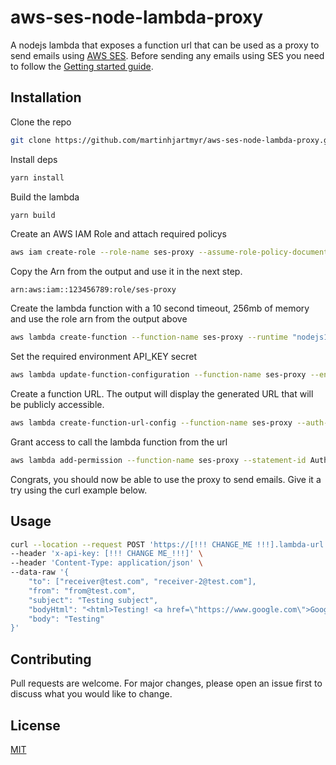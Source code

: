 # aws-ses-node-lambda-proxy

A nodejs lambda that exposes a function url that can be used as a proxy to send emails using [AWS SES](https://aws.amazon.com/ses/). Before sending any emails using SES you need to follow the [Getting started guide](https://aws.amazon.com/ses/getting-started/).

## Installation

Clone the repo

```bash
git clone https://github.com/martinhjartmyr/aws-ses-node-lambda-proxy.git && cd aws-ses-node-lambda-proxy
```

Install deps

```bash
yarn install
```

Build the lambda

```bash
yarn build
```

Create an AWS IAM Role and attach required policys

```bash
aws iam create-role --role-name ses-proxy --assume-role-policy-document file://trust-policy.json && aws iam attach-role-policy --policy-arn arn:aws:iam::aws:policy/service-role/AWSLambdaBasicExecutionRole --role-name ses-proxy && aws iam attach-role-policy --policy-arn arn:aws:iam::aws:policy/AmazonSESFullAccess --role-name ses-proxy
```

Copy the Arn from the output and use it in the next step.

```
arn:aws:iam::123456789:role/ses-proxy
```

Create the lambda function with a 10 second timeout, 256mb of memory and use the role arn from the output above

```bash
aws lambda create-function --function-name ses-proxy --runtime "nodejs16.x" --timeout 10 --memory-size 256 --zip-file "fileb://dist/index.zip" --handler index.handler --role [!!! CHANGE ME ROLE FROM ABOVE OUTPUT !!!]
```

Set the required environment API_KEY secret

```bash
aws lambda update-function-configuration --function-name ses-proxy --environment "Variables={API_KEY=[!!! CHANGE ME!!!],DEBUG=false}"
```

Create a function URL. The output will display the generated URL that will be publicly accessible.

```bash
aws lambda create-function-url-config --function-name ses-proxy --auth-type NONE
```

Grant access to call the lambda function from the url

```bash
aws lambda add-permission --function-name ses-proxy --statement-id AuthNone --action lambda:InvokeFunctionUrl --principal "*" --function-url-auth-type NONE
```

Congrats, you should now be able to use the proxy to send emails. Give it a try using the curl example below.

## Usage

```bash
curl --location --request POST 'https://[!!! CHANGE_ME !!!].lambda-url.eu-north-1.on.aws/' \
--header 'x-api-key: [!!! CHANGE ME_!!!]' \
--header 'Content-Type: application/json' \
--data-raw '{
    "to": ["receiver@test.com", "receiver-2@test.com"],
    "from": "from@test.com",
    "subject": "Testing subject",
    "bodyHtml": "<html>Testing! <a href=\"https://www.google.com\">Google.com</a></html>",
    "body": "Testing"
}'
```

## Contributing

Pull requests are welcome. For major changes, please open an issue first to discuss what you would like to change.

## License

[MIT](https://choosealicense.com/licenses/mit/)
